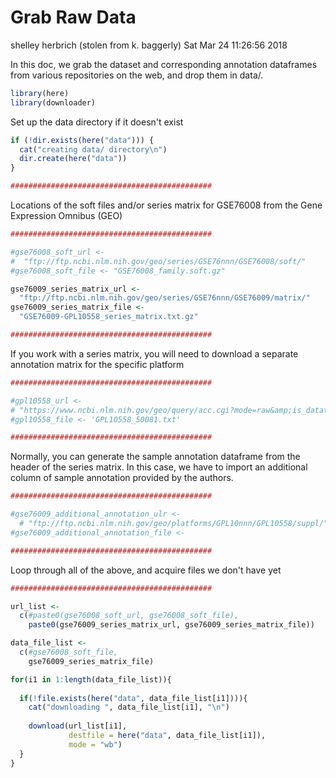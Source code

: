 Grab Raw Data
================
shelley herbrich (stolen from k. baggerly)
Sat Mar 24 11:26:56 2018

In this doc, we grab the dataset and corresponding annotation dataframes from various repositories on the web, and drop them in data/.

``` r
library(here)
library(downloader)
```

Set up the data directory if it doesn't exist

``` r
if (!dir.exists(here("data"))) {
  cat("creating data/ directory\n")
  dir.create(here("data"))
}

#############################################
```

Locations of the soft files and/or series matrix for GSE76008 from the Gene Expression Omnibus (GEO)

``` r
#############################################

#gse76008_soft_url <- 
#  "ftp://ftp.ncbi.nlm.nih.gov/geo/series/GSE76nnn/GSE76008/soft/"
#gse76008_soft_file <- "GSE76008_family.soft.gz" 

gse76009_series_matrix_url <- 
  "ftp://ftp.ncbi.nlm.nih.gov/geo/series/GSE76nnn/GSE76009/matrix/"
gse76009_series_matrix_file <- 
  "GSE76009-GPL10558_series_matrix.txt.gz"

#############################################
```

If you work with a series matrix, you will need to download a separate annotation matrix for the specific platform

``` r
#############################################

#gpl10558_url <- 
# "https://www.ncbi.nlm.nih.gov/geo/query/acc.cgi?mode=raw&amp;is_datatable=true&amp;acc=GPL10558&amp;id=50081&amp;db=GeoDb_blob135"
#gpl10558_file <- 'GPL10558_50081.txt'

#############################################
```

Normally, you can generate the sample annotation dataframe from the header of the series matrix. In this case, we have to import an additional column of sample annotation provided by the authors.

``` r
#############################################

#gse76009_additional_annotation_ulr <- 
  # "ftp://ftp.ncbi.nlm.nih.gov/geo/platforms/GPL10nnn/GPL10558/suppl/"
#gse76009_additional_annotation_file <- 

#############################################
```

Loop through all of the above, and acquire files we don't have yet

``` r
#############################################

url_list <- 
  c(#paste0(gse76008_soft_url, gse76008_soft_file),
    paste0(gse76009_series_matrix_url, gse76009_series_matrix_file))

data_file_list <-
  c(#gse76008_soft_file, 
    gse76009_series_matrix_file)

for(i1 in 1:length(data_file_list)){
  
  if(!file.exists(here("data", data_file_list[i1]))){
    cat("downloading ", data_file_list[i1], "\n")
    
    download(url_list[i1], 
             destfile = here("data", data_file_list[i1]),
             mode = "wb")
  }
}
```
